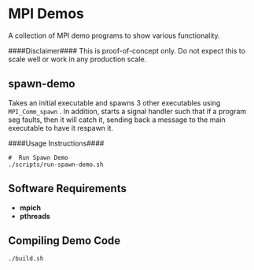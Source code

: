 
MPI Demos
=========

A collection of MPI demo programs to show various functionality.

####Disclaimer####
This is proof-of-concept only.  Do not expect this to scale well or work in any production scale.

spawn-demo
----------

Takes an initial executable and spawns 3 other executables using `MPI_Comm_spawn` .
In addition, starts a signal handler such that if a program seg faults, then it will catch it, 
sending back a message to the main executable to have it respawn it.

####Usage Instructions####

    #  Run Spawn Demo
    ./scripts/run-spawn-demo.sh

Software Requirements
---------------------

+ __mpich__
+ __pthreads__



Compiling Demo Code
-------------------

    ./build.sh

